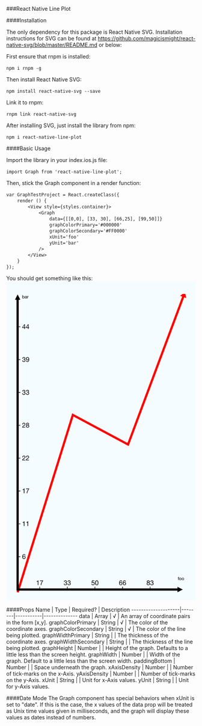 ###React Native Line Plot

####Installation

The only dependency for this package is React Native SVG. Installation
instructions for SVG can be found at
https://github.com/magicismight/react-native-svg/blob/master/README.md
or below:

First ensure that rnpm is installed:
```
npm i rnpm -g
```
Then install React Native SVG:
```
npm install react-native-svg --save
```
Link it to rnpm:
```
rnpm link react-native-svg
```

After installing SVG, just install the library from npm:
```
npm i react-native-line-plot
```

####Basic Usage

Import the library in your index.ios.js file:
```
import Graph from 'react-native-line-plot';
```

Then, stick the Graph component in a render function:
```
var GraphTestProject = React.createClass({
    render () {
        <View style={styles.container}>
            <Graph
                data={[[0,0], [33, 30], [66,25], [99,50]]}
                graphColorPrimary='#000000'
                graphColorSecondary='#FF0000'
                xUnit='foo'
                yUnit='bar'
            />
        </View>    
    }
});
```

You should get something like this:
![example](./Images/example1.png)

####Props
Name                | Type   | Required? | Description
--------------------|--------|-----------|--------------
data                | Array  |  √        | An array of coordinate pairs in the form [x,y].
graphColorPrimary   | String |  √        | The color of the coordinate axes.
graphColorSecondary | String |  √        | The color of the line being plotted.
graphWidthPrimary   | String |           | The thickness of the coordinate axes.
graphWidthSecondary | String |           | The thickness of the line being plotted.
graphHeight         | Number |           | Height of the graph. Defaults to a little less than the screen height.
graphWidth          | Number |           | Width of the graph. Default to a little less than the screen width.
paddingBottom       | Number |           | Space underneath the graph.
xAxisDensity        | Number |           | Number of tick-marks on the x-Axis.
yAxisDensity        | Number |           | Number of tick-marks on the y-Axis.
xUnit               | String |           | Unit for x-Axis values.
yUnit               | String |           | Unit for y-Axis values.

####Date Mode
The Graph component has special behaviors when xUnit is set to "date". If this
is the case, the x values of the data prop will be treated as Unix time values
given in milliseconds, and the graph will display these values as dates instead
of numbers.




